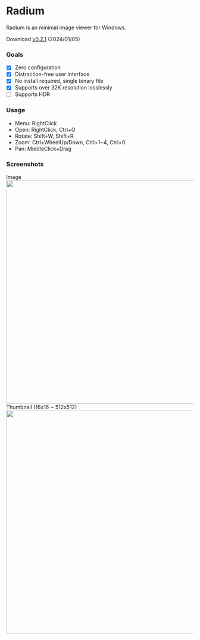 # Radium
Radium is an minimal image viewer for Windows.

Download [v0.2.1](https://github.com/fecf/radium/releases/download/0.2.1/radium.exe) (2024/01/05)

### Goals
- [x] Zero configuration
- [x] Distraction-free user interface
- [x] No install required, single binary file
- [x] Supports over 32K resolution losslessly
- [ ] Supports HDR

### Usage
- Menu: RightClick
- Open: RightClick, Ctrl+O
- Rotate: Shift+W, Shift+R
- Zoom: Ctrl+WheelUp/Down, Ctrl+1~4, Ctrl+0
- Pan: MiddleClick+Drag

### Screenshots
Image  
<img src="https://github.com/fecf/radium/assets/6128431/8b8c7aea-0206-470a-8f11-e6572f68a16a" width="600">  
Thumbnail (16x16 ~ 512x512)  
<img src="https://github.com/fecf/radium/assets/6128431/7f3d4e89-c1b8-444b-a85b-4f92fa6598da" width="600">

